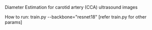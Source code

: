 Diameter Estimation for carotid artery (CCA) ultrasound images

How to run:
  train.py --backbone="resnet18"
  [refer train.py for other params]
